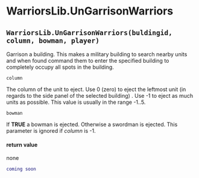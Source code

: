 # WarriorsLib.UnGarrisonWarriors

## `WarriorsLib.UnGarrisonWarriors(buldingid, column, bowman, player)`

Garrison a building. This makes a military building to search nearby units and when found command them to enter the specified building to completely occupy all spots in the building.

`column`

The column of the unit to eject. Use 0 (zero) to eject the leftmost unit (in regards to the side panel of the selected building) . Use -1 to eject as much units as possible. This value is usually in the range -1..5.

`bowman`

If **TRUE** a bowman is ejected. Otherwise a swordman is ejected. This parameter is ignored if _column_ is -1.

#### return value

none

```lua
coming soon
```
